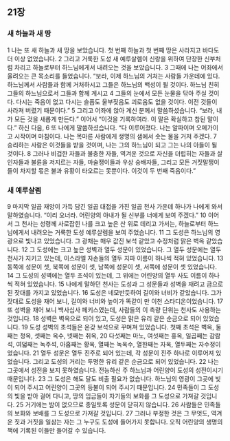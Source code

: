 ## 21장
### 새 하늘과 새 땅
1 나는 또 새 하늘과 새 땅을 보았습니다. 첫 번째 하늘과 첫 번째 땅은 사라지고 바다도 더 이상 없었습니다.
2 그리고 거룩한 도성 새 예루살렘이 신랑을 위하여 단장한 신부처럼 차리고 하늘로부터 하느님에게서 내려오는 것을 보았습니다.
3 그때에 나는 어좌에서 울려오는 큰 목소리를 들었습니다. “보라, 이제 하느님의 거처는 사람들 가운데에 있다. 하느님께서 사람들과 함께 거처하시고 그들은 하느님의 백성이 될 것이다. 하느님 친히 그들의 하느님으로서 그들과 함께 계시고
4 그들의 눈에서 모든 눈물을 닦아 주실 것이다. 다시는 죽음이 없고 다시는 슬픔도 울부짖음도 괴로움도 없을 것이다. 이전 것들이 사라져 버렸기 때문이다.”
5 그리고 어좌에 앉아 계신 분께서 말씀하셨습니다. “보라, 내가 모든 것을 새롭게 만든다.” 이어서 “이것을 기록하여라. 이 말은 확실하고 참된 말이다.” 하신 다음,
6 또 나에게 말씀하셨습니다. “다 이루어졌다. 나는 알파이며 오메가이고 시작이며 마침이다. 나는 목마른 사람에게 생명의 샘에서 솟는 물을 거저 주겠다.
7 승리하는 사람은 이것들을 받을 것이며, 나는 그의 하느님이 되고 그는 나의 아들이 될 것이다.
8 그러나 비겁한 자들과 불충한 자들, 역겨운 것으로 자신을 더럽히는 자들과 살인자들과 불륜을 저지르는 자들, 마술쟁이들과 우상 숭배자들, 그리고 모든 거짓말쟁이들이 차지할 몫은 불과 유황이 타오르는 못뿐이다. 이것이 두 번째 죽음이다.”
### 새 예루살렘
9 마지막 일곱 재앙이 가득 담긴 일곱 대접을 가진 일곱 천사 가운데 하나가 나에게 와서 말하였습니다. “이리 오너라. 어린양의 아내가 될 신부를 너에게 보여 주겠다.”
10 이어서 그 천사는 성령께 사로잡힌 나를 크고 높은 산 위로 데리고 가서는, 하늘로부터 하느님에게서 내려오는 거룩한 도성 예루살렘을 보여 주었습니다.
11 그 도성은 하느님의 영광으로 빛나고 있었습니다. 그 광채는 매우 값진 보석 같았고 수정처럼 맑은 벽옥 같았습니다.
12 그 도성에는 크고 높은 성벽과 열두 성문이 있었습니다. 그 열두 성문에는 열두 천사가 지키고 있는데, 이스라엘 자손들의 열두 지파 이름이 하나씩 적혀 있었습니다.
13 동쪽에 성문이 셋, 북쪽에 성문이 셋, 남쪽에 성문이 셋, 서쪽에 성문이 셋 있었습니다.
14 그 도성의 성벽에는 열두 초석이 있는데, 그 위에는 어린양의 열두 사도 이름이 하나씩 적혀 있었습니다.
15 나에게 말하던 천사는 도성과 그 성문들과 성벽을 재려고 금으로 된 잣대를 가지고 있었습니다.
16 도성은 네모반듯하여 길이와 너비가 같았습니다. 그가 잣대로 도성을 재어 보니, 길이와 너비와 높이가 똑같이 만 이천 스타디온이었습니다.
17 또 성벽을 재어 보니 백사십사 페키스였는데, 사람들의 이 측량 단위는 천사도 사용하는 것입니다.
18 성벽은 벽옥으로 되어 있고, 도성은 맑은 유리 같은 순금으로 되어 있었습니다.
19 도성 성벽의 초석들은 온갖 보석으로 꾸며져 있었습니다. 첫째 초석은 벽옥, 둘째는 청옥, 셋째는 옥수, 넷째는 취옥,
20 다섯째는 마노, 여섯째는 홍옥, 일곱째는 감람석, 여덟째는 녹주석, 아홉째는 황옥, 열째는 녹옥수, 열한째는 자옥, 열두째는 자수정이었습니다.
21 열두 성문은 열두 진주로 되어 있는데, 각 성문이 진주 하나로 이루어져 있었습니다. 그리고 도성의 거리는 투명한 유리 같은 순금으로 되어 있었습니다.
22 나는 그곳에서 성전을 보지 못하였습니다. 전능하신 주 하느님과 어린양이 도성의 성전이시기 때문입니다.
23 그 도성은 해도 달도 비출 필요가 없습니다. 하느님의 영광이 그곳에 빛이 되어 주시고 어린양이 그곳의 등불이 되어 주시기 때문입니다.
24 민족들이 그 도성의 빛을 받아 걸어 다니고, 땅의 임금들이 자기들의 보화를 그 도성으로 가져갈 것입니다.
25 거기에는 밤이 없으므로 종일토록 성문이 닫히지 않습니다.
26 사람들은 민족들의 보화와 보배를 그 도성으로 가져갈 것입니다.
27 그러나 부정한 것은 그 무엇도, 역겨운 짓과 거짓을 일삼는 자는 그 누구도 도성에 들어가지 못합니다. 오직 어린양의 생명의 책에 기록된 이들만 들어갈 수 있습니다.
